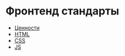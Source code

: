 # Фронтенд стандарты

- [Ценности](values/index.md)
- [HTML](html/index.md)
- [CSS](css/index.md)
- [JS](js/index.md)
